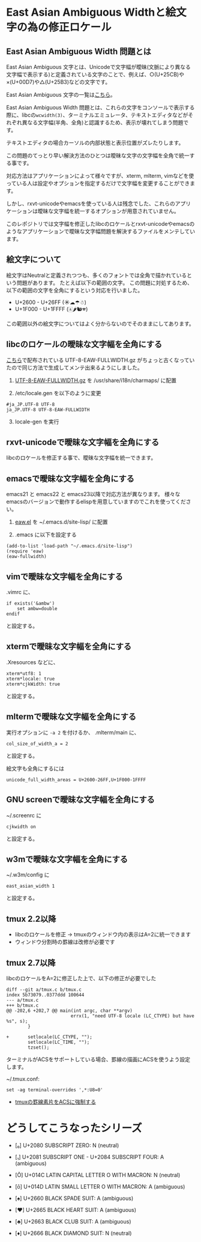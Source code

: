 # East Asian Ambiguous Widthと絵文字の為の修正ロケール

## East Asian Ambiguous Width 問題とは

East Asian Ambiguous 文字とは、Unicodeで文字幅が曖昧(文脈により異なる文字幅で表示する)と定義されている文字のことで、例えば、○(U+25CB)や×(U+00D7)や△(U+25B3)などの文字です。

East Asian Ambiguous 文字の一覧は[こちら](https://raw.githubusercontent.com/hamano/locale-eaw/master/test.txt)。

East Asian Ambiguous Width 問題とは、これらの文字をコンソールで表示する際に、libcの`wcwidth(3)`、ターミナルエミュレータ、テキストエディタなどがそれぞれ異なる文字幅(半角、全角)と認識するため、表示が壊れてしまう問題です。

テキストエディタの場合カーソルの内部状態と表示位置がズレたりします。

この問題のてっとり早い解決方法のひとつは曖昧な文字の文字幅を全角で統一する事です。

対応方法はアプリケーションによって様々ですが、xterm, mlterm, vimなどを使っている人は設定やオプションを指定するだけで文字幅を変更することができます。

しかし、rxvt-unicodeやemacsを使っている人は残念でした、これらのアプリケーションは曖昧な文字幅を統一するオプションが用意されていません。

このレポジトリでは文字幅を修正したlibcのロケールとrxvt-unicodeやemacsのようなアプリケーションで曖昧な文字幅問題を解決するファイルをメンテしています。

## 絵文字について
絵文字はNeutralと定義されつつも、多くのフォントでは全角で描かれているという問題があります。
たとえば以下の範囲の文字。
この問題に対処するため、以下の範囲の文字を全角にするという対応を行いました。

- U+2600 - U+26FF (☀☁☂☃)
- U+1F000 - U+1FFFF (🀀🌶🐿🕿)

この範囲以外の絵文字についてはよく分からないのでそのままにしてあります。

## libcのロケールの曖昧な文字幅を全角にする

[こちら](http://vdr.jp/d/20070322.html)で配布されている UTF-8-EAW-FULLWIDTH.gz がちょっと古くなっていたので同じ方法で生成してメンテ出来るようにしました。

1. [UTF-8-EAW-FULLWIDTH.gz](https://raw.githubusercontent.com/hamano/locale-eaw/master/UTF-8-EAW-FULLWIDTH.gz) を /usr/share/i18n/charmaps/ に配置

2. /etc/locale.gen を以下のように変更
~~~
#ja_JP.UTF-8 UTF-8
ja_JP.UTF-8 UTF-8-EAW-FULLWIDTH
~~~

3. locale-gen を実行

## rxvt-unicodeで曖昧な文字幅を全角にする

libcのロケールを修正する事で、曖昧な文字幅を統一できます。

## emacsで曖昧な文字幅を全角にする

emacs21 と emacs22 と emacs23以降で対応方法が異なります。
様々なemacsのバージョンで動作するelispを用意していますのでこれを使ってください。

1. [eaw.el](https://raw.githubusercontent.com/hamano/locale-eaw/master/eaw.el) を ~/.emacs.d/site-lisp/ に配置

2. .emacs に以下を設定する

~~~
(add-to-list 'load-path "~/.emacs.d/site-lisp")
(require 'eaw)
(eaw-fullwidth)
~~~

## vimで曖昧な文字幅を全角にする

.vimrc に、
~~~
if exists('&ambw')
    set ambw=double
endif
~~~
と設定する。

## xtermで曖昧な文字幅を全角にする

.Xresources などに、
~~~
xterm*utf8: 1
xterm*locale: true
xterm*cjkWidth: true
~~~
と設定する。

## mltermで曖昧な文字幅を全角にする

実行オプションに `-a 2` を付けるか、
.mlterm/main に、
~~~
col_size_of_width_a = 2
~~~
と設定する。

絵文字も全角にするには

~~~
unicode_full_width_areas = U+2600-26FF,U+1F000-1FFFF
~~~

## GNU screenで曖昧な文字幅を全角にする
~/.screenrc に
~~~
cjkwidth on
~~~
と設定する。

## w3mで曖昧な文字幅を全角にする

~/.w3m/config に
~~~
east_asian_width 1
~~~
と設定する。

## tmux 2.2以降

* libcのロケールを修正 -> tmuxのウィンドウ内の表示はA=2に統一できます
* ウィンドウ分割時の罫線は改修が必要です

## tmux 2.7以降

libcのロケールをA=2に修正した上で、以下の修正が必要でした

~~~
diff --git a/tmux.c b/tmux.c
index 5b73079..0377ddd 100644
--- a/tmux.c
+++ b/tmux.c
@@ -202,6 +202,7 @@ main(int argc, char **argv)
                        errx(1, "need UTF-8 locale (LC_CTYPE) but have %s", s);
        }

+       setlocale(LC_CTYPE, "");
        setlocale(LC_TIME, "");
        tzset();
~~~


ターミナルがACSをサポートしている場合、罫線の描画にACSを使うよう設定します。

~/.tmux.conf:

~~~
set -ag terminal-overrides ',*:U8=0'
~~~

* [tmuxの罫線素片をACSに強制する](https://qiita.com/yanma/items/2644e6db6f3bcf249690)

# どうしてこうなったシリーズ

- [₀] U+2080 SUBSCRIPT ZERO: N (neutral)
- [₁] U+2081 SUBSCRIPT ONE - U+2084 SUBSCRIPT FOUR: A (ambiguous)

- [Ō] U+014C LATIN CAPITAL LETTER O WITH MACRON: N (neutral)
- [ō] U+014D LATIN SMALL LETTER O WITH MACRON: A (ambiguous)

- [♠] U+2660 BLACK SPADE SUIT: A (ambiguous)
- [♥] U+2665 BLACK HEART SUIT: A (ambiguous)
- [♣] U+2663 BLACK CLUB SUIT: A (ambiguous)
- [♦] U+2666 BLACK DIAMOND SUIT: N (neutral)
